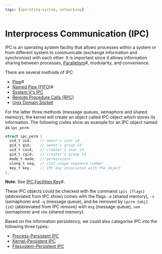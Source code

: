 ```yaml
---
tags: [operating-system, networking]
---
```


# Interprocess Communication (IPC)

IPC is an operating system facility that allows processes within a system or
from different system to communicate (exchange information and synchronise) with
each other. It is important since it allows information sharing between
processes, [Parallelism](202202011808.md)#, modularity, and convenience.

There are several methods of IPC:
- [Pipe](202210280908.md)#
- [Named Pipe (FIFO)](202211080915.md)#
- [System V's IPC](202308162231.md)
- [Remote Procedure Calls (RPC)](202302161128.md)
- [Unix Domain Socket](202303232001.md)

For the latter three methods (message queues, semaphore and shared memory), the
kernel will create an object called IPC object which stores its information. The
following codes show an example for an IPC object named as `ipc_perm`:

```c
struct ipc_perm {
  uid_t uid;    // owner's user id
  gid_t gid;    // owner's group id
  uid_t cuid;   // creater's user id
  gid_t cgid;   // creater's group id
  mode_t mode;  // permissions
  ulong_t seq;  // slot usage sequence number
  key_t key;    // IPC key associated with the object
};
```

**Note**: See [IPC Facilities Key](202212071232.md)#.

These IPC objects could be checked with the command `ipcs {flags}` (abbreviated
from IPC show) comes with the flags `-m` (shared memory), `-s` (semaphore) and
`-q` (message queue), and be removed by `ipcrm {obj} {id}` (abbreviated from IPC
remove) with `msg` (message queue), `sem` (semaphore) and `shm` (shared memory).

Based on the information persistency, we could also categorise IPC into the
following three types:
- [Process-Persistent IPC](202307131641.md)
- [Kernel-Persistent IPC](202307131645.md)
- [Filesystem-Persistent IPC](202307131657.md)
